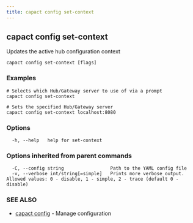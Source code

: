 ```yaml
---
title: capact config set-context
---
```


## capact config set-context

Updates the active hub configuration context

```
capact config set-context [flags]
```

### Examples

```
# Selects which Hub/Gateway server to use of via a prompt
capact config set-context

# Sets the specified Hub/Gateway server
capact config set-context localhost:8080

```

### Options

```
  -h, --help   help for set-context
```

### Options inherited from parent commands

```
  -C, --config string                 Path to the YAML config file
  -v, --verbose int/string[=simple]   Prints more verbose output. Allowed values: 0 - disable, 1 - simple, 2 - trace (default 0 - disable)
```

### SEE ALSO

* [capact config](capact_config.md)	 - Manage configuration

